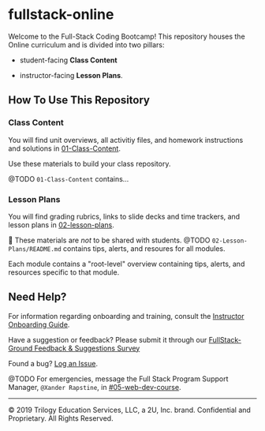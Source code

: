 # fullstack-online

Welcome to the Full-Stack Coding Bootcamp! This repository houses the Online curriculum and is divided into two pillars:

* student-facing **Class Content**

* instructor-facing **Lesson Plans**. 


## How To Use This Repository

### Class Content

You will find unit overviews, all activitiy files, and homework instructions and solutions in [01-Class-Content](01-Class-Content).

Use these materials to build your class repository.

@TODO
`01-Class-Content` contains...

### Lesson Plans

You will find grading rubrics, links to slide decks and time trackers, and lesson plans in [02-lesson-plans](02-lesson-plans). 

📝 These materials are _not_ to be shared with students. 
@TODO 
`02-Lesson-Plans/README.md` contains tips, alerts, and resoures for all modules. 

Each module contains a "root-level" overview containing tips, alerts, and resources specific to that module. 


## Need Help?

For information regarding onboarding and training, consult the [Instructor Onboarding Guide](https://coding-bootcamp-instructor-onboarding-prework.readthedocs-hosted.com/en/latest/).

Have a suggestion or feedback? Please submit it through our [FullStack-Ground Feedback & Suggestions Survey](https://forms.gle/pRduJubbPK9fu22R7)

Found a bug? [Log an Issue](https://github.com/coding-boot-camp/fullstack-online/issues).

@TODO For emergencies, message the Full Stack Program Support Manager, `@Xander Rapstine`, in [#05-web-dev-course](https://trilogyed-instruction.slack.com/messages/C1073F9N0/).

---
© 2019 Trilogy Education Services, LLC, a 2U, Inc. brand.  Confidential and Proprietary.  All Rights Reserved.


